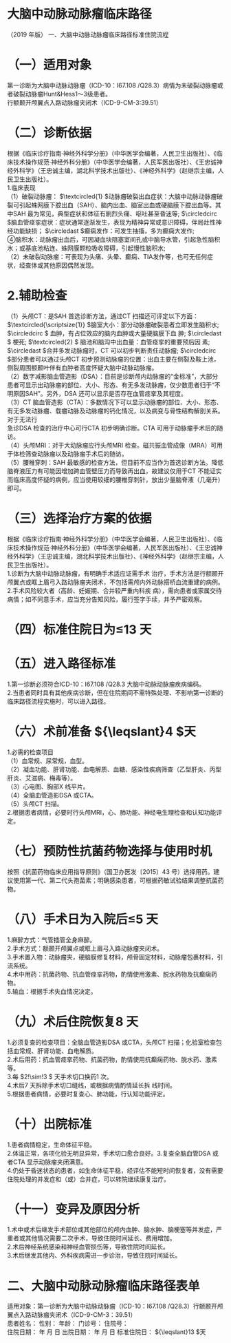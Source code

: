 # 大脑中动脉动脉瘤临床路径  
（2019 年版） 一、大脑中动脉动脉瘤临床路径标准住院流程  
# （一）适用对象  
第一诊断为大脑中动脉动脉瘤（ICD-10：I67.108 /Q28.3）病情为未破裂动脉瘤或者破裂动脉瘤Hunt&Hess1～3级患者。  
行额颞开颅翼点入路动脉瘤夹闭术（ICD-9-CM-3:39.51）  
# （二）诊断依据  
根据《临床诊疗指南·神经外科学分册》（中华医学会编著，人民卫生出版社）、《临床技术操作规范·神经外科分册》（中华医学会编著，人民军医出版社）、《王忠诚神经外科学》（王忠诚主编，湖北科学技术出版社）、《神经外科学》（赵继宗主编，人民卫生出版社）。  
1.临床表现  
（1）破裂动脉瘤： $\textcircled{1} $动脉瘤破裂出血症状：大脑中动脉动脉瘤破裂可引起蛛网膜下腔出血（SAH）、脑内出血、脑室出血或硬脑膜下腔出血等。其中SAH 最为常见，典型症状和体征有剧烈头痛、呕吐甚至昏迷等; $\circledcirc $脑血管痉挛症状：症状通常逐渐发生，表现为精神异常或意识障碍，伴局灶性神经功能缺损； $\circledast $癫痫发作：可发生抽搐，多为癫痫大发作;  
④脑积水：动脉瘤出血后，可因凝血块阻塞室间孔或中脑导水管，引起急性脑积水；或基底池粘连、蛛网膜颗粒吸收障碍，引起慢性脑积水;  
（2）未破裂动脉瘤：可表现为头痛、头晕、癫痫、TIA发作等，也可无任何症状，经查体或其他原因偶然发现。  
# 2.辅助检查  
（1）头颅CT：是SAH 首选诊断方法，通过CT 扫描还可评定以下方面： $\textcircled{\scriptsize{1}} $脑室大小：部分动脉瘤破裂患者立即发生脑积水; $\circledcirc $ 血肿，有占位效应的脑内血肿或大量硬脑膜下血 肿; $\circledast $ 梗死; $\textcircled{2} $ 脑池和脑沟中出血量：血管痉挛的重要预后因 素; $\circledast $合并多发动脉瘤时，CT 可以初步判断责任动脉瘤; $\circledcirc $部分患者可以通过头颅CT 初步预测动脉瘤的位置：出血主要在侧裂及鞍上池，侧裂周围额颞叶伴有血肿者高度怀疑大脑中动脉动脉瘤。  
（2）数字减影脑血管造影（DSA）：目前是诊断颅内动脉瘤的“金标准”，大部分患者可显示出动脉瘤的部位、大小、形态、有无多发动脉瘤，仅少数患者归于“不明原因SAH”。另外，DSA 还可以显示是否存在血管痉挛及其程度。  
（3）CT 脑血管造影（CTA）：多数情况下可以显示动脉瘤的部位、大小、形态、有无多发动脉瘤、载瘤动脉及动脉瘤的钙化情况，以及病变与骨性结构解剖关系。对于无法行  
急诊DSA 检查的治疗中心可行CTA 初步明确诊断。CTA 可用于动脉瘤手术后的随访。  
（4）头颅MRI：对于大动脉瘤应行头颅MRI 检查。磁共振血管成像（MRA）可用于体检筛查动脉瘤以及动脉瘤手术后的随访。  
（5）腰椎穿刺：SAH 最敏感的检查方法，但目前不应当作为首选诊断方法。降低脑脊液压力有可能因增加跨血管壁压力而导致再出血，故建议仅用于CT 不能证实而临床高度怀疑的病例，应当使用较细的腰椎穿刺针，放出少量脑脊液（几毫升）即可。  
# （三）选择治疗方案的依据  
根据《临床诊疗指南·神经外科学分册》（中华医学会编著，人民卫生出版社）、《临床技术操作规范·神经外科分册》（中华医学会编著，人民军医出版社）、《王忠诚神经外科学》（王忠诚主编，湖北科学技术出版社）、《神经外科学》（赵继宗主编，人民卫生出版社）。  
1.诊断为大脑中动脉动脉瘤，有明确手术适应证需手术 治疗，手术方法是行额颞开颅翼点或眶上眉弓入路动脉瘤夹闭术，不包括需颅内外动脉搭桥血流重建的病例。  
2.手术风险较大者（高龄、妊娠期、合并较严重内科疾 病），需向患者或家属交待病情；如不同意手术，应当充分告知风险，履行签字手续，并予严密观察。  
# （四）标准住院日为≤13 天  
# （五）进入路径标准  
1.第一诊断必须符合ICD-10：I67.108 /Q28.3 大脑中动脉动脉瘤疾病编码。  
2.当患者同时具有其他疾病诊断，但在住院期间不需特殊处理、不影响第一诊断的临床路径流程实施时，可以进入路径。  
# （六）术前准备 ${\leqslant}4 $天  
1.必需的检查项目  
（1）血常规、尿常规，血型。  
（2）凝血功能、肝肾功能、血电解质、血糖、感染性疾病筛查（乙型肝炎、丙型肝炎、艾滋病、梅毒等）。  
（3）心电图、胸部X 线平片。  
（4）全脑血管造影DSA 或CTA。  
（5）头颅CT 扫描。  
2.根据患者病情，必要时行头颅MRI，心、肺功能、神经电生理检查和认知功能评定。  
# （七）预防性抗菌药物选择与使用时机  
按照《抗菌药物临床应用指导原则》（国卫办医发〔2015〕43 号）选择用药。建议使用第一代、第二代头孢菌素；明确感染患者，可根据药敏试验结果调整抗菌药物。  
# （八）手术日为入院后≤5 天  
1.麻醉方式：气管插管全身麻醉。  
2.手术方式：额颞开颅翼点或眶上眉弓入路动脉瘤夹闭术。  
3.手术置入物：动脉瘤夹，硬脑膜修复材料，颅骨固定材料，动脉瘤包裹材料，引流系统。  
4.术中用药：抗菌药物、抗血管痉挛药物，酌情使用激素、脱水药物及抗癫痫药物。  
5.输血：根据手术失血情况决定。  
# （九）术后住院恢复8 天  
1.必须复查的检查项目：全脑血管造影DSA 或CTA，头颅CT 扫描；化验室检查包括血常规、肝肾功能、血电解质。  
2.术后用药：抗血管痉挛药物、抗菌药物，酌情使用抗癫痫药物、脱水药、激素等。  
3.每 $2\!\sim\!3 $ 天手术切口换药1 次。  
4.术后7 天拆除手术切口缝线，或根据病情酌情延长拆 线时间。  
5.根据患者病情，必要时复查心、肺功能，行认知功能评定。  
# （十）出院标准  
1.患者病情稳定，生命体征平稳。  
2.体温正常，各项化验无明显异常，手术切口愈合良好。3.复查全脑血管DSA 或者CTA 显示动脉瘤夹闭满意。  
4.仍处于昏迷状态的患者，如生命体征平稳，经评估不能短时间恢复者，没有需要住院处理的并发症和（或）合并症，可以转院继续康复治疗。  
# （十一）变异及原因分析  
1.术中或术后继发手术部位或其他部位的颅内血肿、脑水肿、脑梗塞等并发症，严重者或其他情况需要二次手术，导致住院时间延长、费用增加。  
2.术后神经系统感染和神经血管损伤等，导致住院时间延长。  
3.术后继发其他内、外科疾病需进一步诊治，导致住院时间延长。  
# 二、大脑中动脉动脉瘤临床路径表单  
适用对象：第一诊断为大脑中动脉动脉瘤（ICD-10：I67.108 /Q28.3）行额颞开颅翼点入路动脉瘤夹闭术（ICD-9-CM-3：39.51）  
患者姓名：             性别：      年龄：      门诊号：          住院号：  
住院日期：     年  月  日    出院日期：       年  月   日    标准住院日： ${\leqslant}13 $天  
